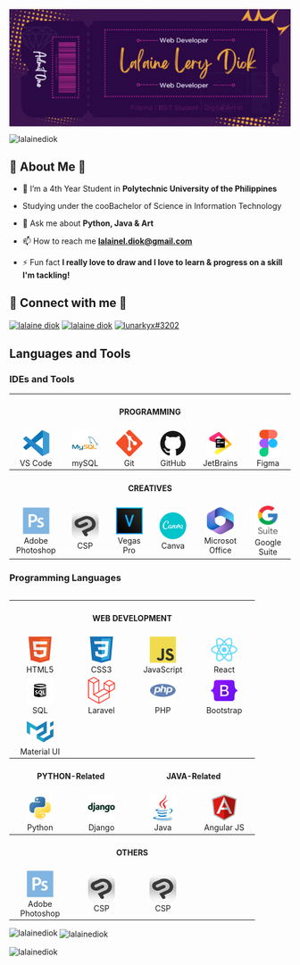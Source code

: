 
<img align="center" src="./img/GitHubBanner.gif" alt="Banner">

<p align="left"  height="30" width="40">
<img src="https://komarev.com/ghpvc/?username=lalainediok&label=Profile%20views&color=0e75b6&style=flat" alt="lalainediok" /> 
 </p>

<!-- ABOUT ME SECTION-->
<h2 align="left" height="30px">💬 About Me 💬</h2>

- 🌱 I’m a 4th Year Student in **Polytechnic University of the Philippines** 
- Studying under the cooBachelor of Science in Information Technology 

- 💬 Ask me about **Python, Java & Art**

- 📫 How to reach me **lalainel.diok@gmail.com**

- ⚡ Fun fact **I really love to draw and I love to learn & progress on a skill I'm tackling!**

<!-- SOCIALS -->
<h2 align="left"> 📱 Connect with me 📱</h2>
<p align="left">
<a href="https://codepen.io/lalaine diok" target="blank"><img align="center" src="https://raw.githubusercontent.com/rahuldkjain/github-profile-readme-generator/master/src/images/icons/Social/codepen.svg" alt="lalaine diok" height="30" width="40" /></a>
<a href="https://linkedin.com/in/lalaine diok" target="blank"><img align="center" src="https://raw.githubusercontent.com/rahuldkjain/github-profile-readme-generator/master/src/images/icons/Social/linked-in-alt.svg" alt="lalaine diok" height="30" width="40" /></a>
<a href="https://discord.gg/lunarkyx#3202" target="blank"><img align="center" src="https://raw.githubusercontent.com/rahuldkjain/github-profile-readme-generator/master/src/images/icons/Social/discord.svg" alt="lunarkyx#3202" height="30" width="40" /></a>
</p>

<!-- TOOLS AND LANGUAGES -->
<h2 align="left">Languages and Tools </h2>

<h3 alight="left">IDEs and Tools</h3>
<table>
    <tr>
        <th colspan='6'>
            <h4 align='center'>PROGRAMMING</h4>
        </th>
    </tr>
    <tr>
        <td align="center" width="96">
            <a href="https://code.visualstudio.com" target="_blank" rel="noreferrer"> 
                <img src="./icons/vscode.png" width="48" height="48" alt="vscode" />
            </a>
            </a>
            <br>VS Code
        </td>
        <td align="center" width="96">
            <a href="https://www.mysql.com" target="_blank" rel="noreferrer"> 
                <img src="./icons/mysql_wtitle.png" width="48" height="48" alt="mysql" />
            </a>
            <br>mySQL
        </td>
        <td align="center" width="96">
            <a href="https://git-scm.com" target="_blank" rel="noreferrer"> 
                <img src="./icons/git.png" width="48" height="48" alt="git" />
            </a>
            <br>Git
        </td>
        <td align="center" width="96">
            <a href="https://github.com" target="_blank" rel="noreferrer"> 
                <img src="./icons/github.png" width="48" height="48" alt="github" />
            </a>
            <br>GitHub
        </td>
        <td align="center" width="96">
            <a href="https://www.jetbrains.com" target="_blank" rel="noreferrer"> 
                <img src="./icons/jetbrains.png" width="48" height="48" alt="jetbrains" />
            </a>
            <br>JetBrains
        </td>
        <td align="center" width="96">
            <a href="https://www.figma.com" target="_blank" rel="noreferrer"> 
                <img src="./icons/figma.png" width="48" height="48" alt="figma" />
            </a>
            <br>Figma
        </td>
    </tr>
    <tr>
        <th colspan='6'>
            <h4 align='center'>CREATIVES</h4>
        </th>
    </tr>
    <tr>
        <td align="center" width="96">
            <a href="https://www.adobe.com/" target="_blank" rel="noreferrer"> 
                <img src="./icons/photoshop.png" width="48" height="48" alt="photoshop" />
            </a>
            <br>Adobe Photoshop
        </td>
        <td align="center" width="96">
            <a href="https://www.clipstudio.net/en/" target="_blank" rel="noreferrer"> 
                <img src="./icons/CSP.png" width="48" height="48" alt="csp" />
            </a>
            <br>CSP
        </td>
        <td align="center" width="96">
            <a href="https://filmora.wondershare.net/best-alternative-to-vegas-pro.html" target="_blank" rel="noreferrer"> 
                <img src="./icons/VEGAS.png" width="48" height="48" alt="vegaspro" />
            </a>
            <br>Vegas Pro
        </td>
        <td align="center" width="96">
            <a href="https://www.canva.com" target="_blank" rel="noreferrer"> 
                <img src="./icons/canva.png" width="48" height="48" alt="canva" />
            </a>
            <br>Canva
        </td>
        <td align="center" width="96">
            <a href="https://www.office.com" target="_blank" rel="noreferrer"> 
                <img src="./icons/microsoftoffice.png" width="48" height="48" alt="msoffice" />
            </a>
            <br>Microsot Office
        </td>
        <td align="center" width="96">
            <a href="https://workspace.google.com/intl/en_ph/" target="_blank" rel="noreferrer"> 
                <img src="./icons/gsuite.png" width="48" height="54" alt="gsuite" />
            </a>
            <br>Google Suite
        </td>
    </tr>
</table>

<h3 alight="left">Programming Languages</h3>
<table>
<table>
    <tr>
        <th colspan='4'>
            <h4 align='center'>WEB DEVELOPMENT</h4>
        </th>
    </tr>
    <tr>
        <td align="center" width="96">
            <a href="https://code.visualstudio.com" target="_blank" rel="noreferrer"> 
                <img src="./icons/html5.png" width="48" height="48" alt="html" />
            </a>
            <br>HTML5
        </td>
        <td align="center" width="96">
            <a href="https://www.mysql.com" target="_blank" rel="noreferrer"> 
                <img src="./icons/css3.png" width="48" height="48" alt="css3" />
            </a>
            <br>CSS3
        </td>
        <td align="center" width="96">
            <a href="https://git-scm.com" target="_blank" rel="noreferrer"> 
                <img src="./icons/javascript.png" width="48" height="48" alt="javascript" />
            </a>
            <br>JavaScript
        </td>
        <td align="center" width="96">
            <a href="https://github.com" target="_blank" rel="noreferrer"> 
                <img src="./icons/react.png" width="48" height="48" alt="react" />
            </a>
            <br>React
        </td>
    </tr>
    <tr>
        <td align="center" width="96">
            <a href="https://code.visualstudio.com" target="_blank" rel="noreferrer"> 
                <img src="./icons/sql.svg" width="48" height="48" alt="sql" />
            </a>
            <br>SQL
        </td>
        <td align="center" width="96">
            <a href="https://www.mysql.com" target="_blank" rel="noreferrer"> 
                <img src="./icons/laravel.svg" width="48" height="48" alt="laravel" />
            </a>
            <br>Laravel
        </td>
        <td align="center" width="96">
            <a href="https://git-scm.com" target="_blank" rel="noreferrer"> 
                <img src="./icons/php.png" width="48" height="48" alt="php" />
            </a>
            <br>PHP
        </td>
        <td align="center" width="96">
            <a href="https://github.com" target="_blank" rel="noreferrer"> 
                <img src="./icons/bootstrap.png" width="48" height="48" alt="bootstrap" />
            </a>
            <br>Bootstrap
        </td>
    </tr>
    <tr>
        <td align="center" width="96">
            <a href="https://code.visualstudio.com" target="_blank" rel="noreferrer"> 
                <img src="./icons/materialui.png" width="48" height="48" alt="materialui" />
            </a>
            <br>Material UI 
        </td>
    </tr>
    <tr>
        <th colspan='2'>
            <h4 align='center'>PYTHON-Related</h4>
        </th>
        <th colspan='2'>
            <h4 align='center'>JAVA-Related</h4>
        </th>
    </tr>
    <tr>
        <td align="center" width="96">
            <a href="https://www.adobe.com/" target="_blank" rel="noreferrer"> 
                <img src="./icons/python.png" width="48" height="48" alt="python" />
            </a>
            <br>Python
        </td>
        <td align="center" width="96">
            <a href="https://www.clipstudio.net/en/" target="_blank" rel="noreferrer"> 
                <img src="./icons/django.png" width="48" height="48" alt="django" />
            </a>
            <br>Django
        </td>
        <td align="center" width="96">
            <a href="https://www.adobe.com/" target="_blank" rel="noreferrer"> 
                <img src="./icons/java.png" width="48" height="48" alt="java" />
            </a>
            <br>Java
        </td>
        <td align="center" width="96">
            <a href="https://www.clipstudio.net/en/" target="_blank" rel="noreferrer"> 
                <img src="./icons/angularjs.png" width="48" height="48" alt="angularjs" />
            </a>
            <br>Angular JS
        </td>
    </tr>
    <tr>
        <th colspan='4'>
            <h4 align='center'>OTHERS</h4>
        </th>
    </tr>
    <tr>
        <td align="center" width="96">
            <a href="https://www.adobe.com/" target="_blank" rel="noreferrer"> 
                <img src="./icons/photoshop.png" width="48" height="48" alt="photoshop" />
            </a>
            <br>Adobe Photoshop
        </td>
        <td align="center" width="96">
            <a href="https://www.clipstudio.net/en/" target="_blank" rel="noreferrer"> 
                <img src="./icons/CSP.png" width="48" height="48" alt="csp" />
            </a>
            <br>CSP
        </td>
        <td align="center" width="96">
            <a href="https://www.clipstudio.net/en/" target="_blank" rel="noreferrer"> 
                <img src="./icons/CSP.png" width="48" height="48" alt="csp" />
            </a>
            <br>CSP
        </td>
    </tr>
    </tr>
</table>

</table>






<!-- ORGANIZATION -->


<!-- PROJECTS -->


<!-- HOBBIES -->
<p><img align="left" src="https://github-readme-stats.vercel.app/api/top-langs?username=lalainediok&show_icons=true&locale=en&layout=compact" alt="lalainediok" /></p>

<p>&nbsp;<img align="center" src="https://github-readme-stats.vercel.app/api?username=lalainediok&show_icons=true&locale=en" alt="lalainediok" /></p>

<p><img align="center" src="https://github-readme-streak-stats.herokuapp.com/?user=lalainediok&" alt="lalainediok" /></p>
